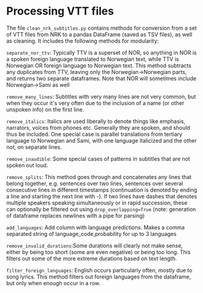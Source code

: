 # Processing VTT files
The file `clean_nrk_subtitles.py` contains methods for conversion from a set of VTT files from NRK to a pandas DataFrame (saved as TSV files), as well as cleaning. It includes the following methods for modularity:

`separate_nor_ttv`: Typically TTV is a superset of NOR, so anything in NOR is a spoken foreign language translated to Norwegian text,
     while TTV is Norwegian OR foreign language to Norwegian text.
    This method subtracts any duplicates from TTV, leaving only the Norwegian->Norwegian parts,
     and returns two separate dataframes. Note that NOR will sometimes include Norwegian->Sami as well
 
`remove_many_lines`: Subtitles with very many lines are not very common,
     but when they occur it's very often due to the inclusion of a name (or other unspoken info) on the first line.
    
`remove_italics`: Italics are used liberally to denote things like emphasis, narrators, voices from phones etc.
    Generally they are spoken, and should thus be included.
    One special case is parallel translations from tertiary language to Norwegian and Sami,
     with one language italicized and the other not, on separate lines.

`remove_inaudible`: Some special cases of patterns in subtitles that are not spoken out loud.
  
`remove_splits`: This method goes through and concatenates any lines that belong together,
     e.g. sentences over two lines, sentences over several consecutive lines in different timestamps
     (continuation is denoted by ending a line and starting the next line with -).
    If two lines have dashes that denotes multiple speakers speaking simultaneously or in rapid succession,
     these can optionally be filtered out using `drop_overlapping=True`
    (note: generation of dataframe replaces newlines with a pipe for parsing)

`add_languages`: Add column with language predictions.
    Makes a comma separated string of language_code,probability for up to 3 languages

`remove_invalid_durations`:Some durations will clearly not make sense, either by being too short (some are even negative) or being too long.
    This filters out some of the more extreme durations based on text length.

`filter_foreign_languages`:
    English occurs particularly often, mostly due to song lyrics.
    This method filters out foreign languages from the dataframe, but only when enough occur in a row.
   



